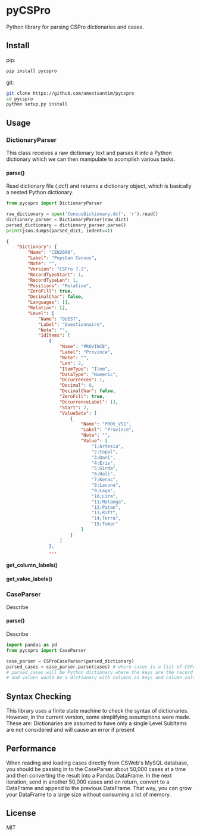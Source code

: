 # pyCSPro
Python library for parsing CSPro dictionaries and cases.

## Install
pip:
```bash
pip install pycspro
```

git:
```bash
git clone https://github.com/amestsantim/pycspro
cd pycspro
python setup.py install
```

## Usage

### DictionaryParser
This class receives a raw dictionary text and parses it into a Python dictionary which we can then manipulate to acomplish various tasks.

#### parse()
Read dictionary file (.dcf) and returns a dictionary object, which is basically a nested Python dictionary.
```python
from pycspro import DictionaryParser

raw_dictionary = open('CensusDictionary.dcf', 'r').read()
dictionary_parser = DictionaryParser(raw_dict)
parsed_dictionary = dictionary_parser.parse()
print(json.dumps(parsed_dict, indent=4))
```

```json
{
    "Dictionary": {
        "Name": "CEN2000",
        "Label": "Popstan Census",
        "Note": "",
        "Version": "CSPro 7.2",
        "RecordTypeStart": 1,
        "RecordTypeLen": 1,
        "Positions": "Relative",
        "ZeroFill": true,
        "DecimalChar": false,
        "Languages": [],
        "Relation": [],
        "Level": {
            "Name": "QUEST",
            "Label": "Questionnaire",
            "Note": "",
            "IdItems": [
                {
                    "Name": "PROVINCE",
                    "Label": "Province",
                    "Note": "",
                    "Len": 2,
                    "ItemType": "Item",
                    "DataType": "Numeric",
                    "Occurrences": 1,
                    "Decimal": 0,
                    "DecimalChar": false,
                    "ZeroFill": true,
                    "OccurrenceLabel": [],
                    "Start": 2,
                    "ValueSets": [
                        {
                            "Name": "PROV_VS1",
                            "Label": "Province",
                            "Note": "",
                            "Value": [
                                "1;Artesia",
                                "2;Copal",
                                "3;Dari",
                                "4;Eris",
                                "5;Girda",
                                "6;Hali",
                                "7;Kerac",
                                "8;Lacuna",
                                "9;Laya",
                                "10;Lira",
                                "11;Matanga",
                                "12;Patan",
                                "13;Rift",
                                "14;Terra",
                                "15;Tumar"
                            ]
                        }
                    ]
                },
                ...
```

#### get_column_labels()

#### get_value_labels()

### CaseParser
Describe

#### parse()
Describe
```python
import pandas as pd
from pycspro import CaseParser

case_parser = CSProCaseParser(parsed_dictionary)
parsed_cases = case_parser.parse(cases) # where cases is a list of CSPro cases
# parsed_cases will be Python dictionary where the keys are the record names
# and values would be a dictionary with columns as keys and column values as a Python list
```

## Syntax Checking
This library uses a finite state machine to check the syntax of dictionaries. However, in the current version, some simplifying assumptions were made.
These are:
Dictionaries are assumed to have only a single Level
SubItems are not considered and will cause an error if present

## Performance
When reading and loading cases directly from CSWeb's MySQL database, you should be passing in to the CaseParser about 50,000 cases at a time and then converting the result into a Pandas DataFrame. In the next iteration, send in another 50,000 cases and on return, convert to a DataFrame and append to the previous DataFrame. That way, you can grow your DataFrame to a large size without consuming a lot of memory.

## License
MIT